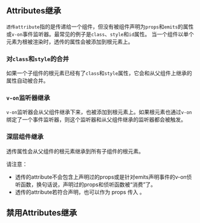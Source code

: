 ## Attributes继承
`透传attribute`指的是传递给一个组件，但没有被组件声明为`props`和`emits`的属性或`v-on`事件监听器。最常见的例子是`class`、`style`和`id`属性。
当一个组件以单个元素为根被渲染时，透传的属性会被添加到根元素上。

### 对`class`和`style`的合并
如果一个子组件的根元素已经有了`class`和`style`属性，它会和从父组件上继承的属性自动被合并。

### `v-on`监听器继承
`v-on`监听器会从父组件继承下来，也被添加到根元素上。如果根元素也通过`v-on`绑定了一个事件监听器，则这个监听器和从父组件继承的监听器都会被触发。

### 深层组件继承
透传属性会从父组件的根元素继承到所有子组件的根元素。

请注意：
* 透传的attribute不会包含<MyButton>上声明过的props或是针对emits声明事件的v-on侦听函数，换句话说，声明过的props和侦听函数被<MyButton>“消费”了。
* 透传的attribute若符合声明，也可以作为 props 传入 <BaseButton>。

## 禁用Attributes继承






